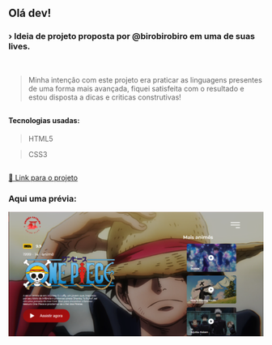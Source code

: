 ## Olá dev!

<h3>› Ideia de projeto proposta por @birobirobiro em uma de suas lives.</h3>

<br>

> Minha intenção com este projeto era praticar as linguagens presentes de uma forma mais avançada, fiquei satisfeita com o resultado e estou disposta a dicas e criticas construtivas!

##

<h4>Tecnologias usadas:</h4>

> HTML5

> CSS3

##

[🔗 Link para o projeto](link)

<h3>Aqui uma prévia:</h3>

![previa-anime-plus](/img/previa-anime-plus.png)
